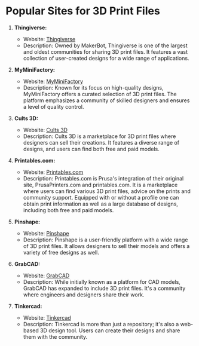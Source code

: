# Popular Sites for 3D Print Files

1. **Thingiverse:**
   - Website: [Thingiverse](https://www.thingiverse.com/)
   - Description: Owned by MakerBot, Thingiverse is one of the largest and oldest communities for sharing 3D print files. It features a vast collection of user-created designs for a wide range of applications.

2. **MyMiniFactory:**
   - Website: [MyMiniFactory](https://www.myminifactory.com/)
   - Description: Known for its focus on high-quality designs, MyMiniFactory offers a curated selection of 3D print files. The platform emphasizes a community of skilled designers and ensures a level of quality control.

3. **Cults 3D:**
   - Website: [Cults 3D](https://cults3d.com/)
   - Description: Cults 3D is a marketplace for 3D print files where designers can sell their creations. It features a diverse range of designs, and users can find both free and paid models.

4. **Printables.com:**
   - Website: [Printables.com](https://www.printables.com/)
   - Description: Printables.com is Prusa's integration of their original site, PrusaPrinters.com and printables.com. It is a marketplace where users can find various 3D print files, advice on the prints and community support. Equipped with or without a profile one can obtain print information as well as a large database of designs, including both free and paid models.

5. **Pinshape:**
   - Website: [Pinshape](https://www.pinshape.com/)
   - Description: Pinshape is a user-friendly platform with a wide range of 3D print files. It allows designers to sell their models and offers a variety of free designs as well.

6. **GrabCAD:**
   - Website: [GrabCAD](https://grabcad.com/)
   - Description: While initially known as a platform for CAD models, GrabCAD has expanded to include 3D print files. It's a community where engineers and designers share their work.

7. **Tinkercad:**
   - Website: [Tinkercad](https://www.tinkercad.com/)
   - Description: Tinkercad is more than just a repository; it's also a web-based 3D design tool. Users can create their designs and share them with the community.

